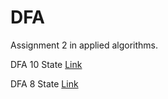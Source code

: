 # DFA
Assignment 2 in applied algorithms.

DFA 10 State [Link](https://automatonsimulator.com/#%7B%22type%22%3A%22DFA%22%2C%22dfa%22%3A%7B%22transitions%22%3A%7B%22start%22%3A%7B%220%22%3A%22s0%22%2C%221%22%3A%22s1%22%7D%2C%22s1%22%3A%7B%220%22%3A%22s1%22%2C%221%22%3A%22s2%22%7D%2C%22s2%22%3A%7B%220%22%3A%22s3%22%2C%221%22%3A%22s4%22%7D%2C%22s3%22%3A%7B%220%22%3A%22s3%22%2C%221%22%3A%22start%22%7D%2C%22s4%22%3A%7B%220%22%3A%22s5%22%2C%221%22%3A%22s5%22%7D%2C%22s5%22%3A%7B%220%22%3A%22s11%22%7D%2C%22s11%22%3A%7B%220%22%3A%22s9%22%2C%221%22%3A%22s5%22%7D%2C%22s0%22%3A%7B%220%22%3A%22s0%22%2C%221%22%3A%22s11%22%7D%2C%22s10%22%3A%7B%220%22%3A%22s11%22%2C%221%22%3A%22s0%22%7D%2C%22s9%22%3A%7B%220%22%3A%22s10%22%2C%221%22%3A%22s10%22%7D%7D%2C%22startState%22%3A%22start%22%2C%22acceptStates%22%3A%5B%22start%22%5D%7D%2C%22states%22%3A%7B%22start%22%3A%7B%22isAccept%22%3Atrue%7D%2C%22s0%22%3A%7B%22top%22%3A395%2C%22left%22%3A239%2C%22displayId%22%3A%227%22%7D%2C%22s1%22%3A%7B%22top%22%3A768%2C%22left%22%3A178%2C%22displayId%22%3A%226%22%7D%2C%22s2%22%3A%7B%22top%22%3A766%2C%22left%22%3A486%2C%22displayId%22%3A%225%22%7D%2C%22s3%22%3A%7B%22top%22%3A556%2C%22left%22%3A377%2C%22displayId%22%3A%229%22%7D%2C%22s4%22%3A%7B%22top%22%3A776%2C%22left%22%3A782%2C%22displayId%22%3A%223%22%7D%2C%22s5%22%3A%7B%22top%22%3A555%2C%22left%22%3A766%2C%22displayId%22%3A%224%22%7D%2C%22s11%22%3A%7B%22top%22%3A354%2C%22left%22%3A766%2C%22displayId%22%3A%2210%22%7D%2C%22s9%22%3A%7B%22top%22%3A76%2C%22left%22%3A656%2C%22displayId%22%3A%220%22%7D%2C%22s10%22%3A%7B%22top%22%3A204%2C%22left%22%3A281%2C%22displayId%22%3A%222%22%7D%7D%2C%22transitions%22%3A%5B%7B%22stateA%22%3A%22start%22%2C%22label%22%3A%220%22%2C%22stateB%22%3A%22s0%22%7D%2C%7B%22stateA%22%3A%22start%22%2C%22label%22%3A%221%22%2C%22stateB%22%3A%22s1%22%7D%2C%7B%22stateA%22%3A%22s1%22%2C%22label%22%3A%220%22%2C%22stateB%22%3A%22s1%22%7D%2C%7B%22stateA%22%3A%22s1%22%2C%22label%22%3A%221%22%2C%22stateB%22%3A%22s2%22%7D%2C%7B%22stateA%22%3A%22s2%22%2C%22label%22%3A%220%22%2C%22stateB%22%3A%22s3%22%7D%2C%7B%22stateA%22%3A%22s2%22%2C%22label%22%3A%221%22%2C%22stateB%22%3A%22s4%22%7D%2C%7B%22stateA%22%3A%22s3%22%2C%22label%22%3A%220%22%2C%22stateB%22%3A%22s3%22%7D%2C%7B%22stateA%22%3A%22s3%22%2C%22label%22%3A%221%22%2C%22stateB%22%3A%22start%22%7D%2C%7B%22stateA%22%3A%22s4%22%2C%22label%22%3A%220%22%2C%22stateB%22%3A%22s5%22%7D%2C%7B%22stateA%22%3A%22s4%22%2C%22label%22%3A%221%22%2C%22stateB%22%3A%22s5%22%7D%2C%7B%22stateA%22%3A%22s5%22%2C%22label%22%3A%220%22%2C%22stateB%22%3A%22s11%22%7D%2C%7B%22stateA%22%3A%22s11%22%2C%22label%22%3A%220%22%2C%22stateB%22%3A%22s9%22%7D%2C%7B%22stateA%22%3A%22s11%22%2C%22label%22%3A%221%22%2C%22stateB%22%3A%22s5%22%7D%2C%7B%22stateA%22%3A%22s0%22%2C%22label%22%3A%220%22%2C%22stateB%22%3A%22s0%22%7D%2C%7B%22stateA%22%3A%22s0%22%2C%22label%22%3A%221%22%2C%22stateB%22%3A%22s11%22%7D%2C%7B%22stateA%22%3A%22s10%22%2C%22label%22%3A%220%22%2C%22stateB%22%3A%22s11%22%7D%2C%7B%22stateA%22%3A%22s10%22%2C%22label%22%3A%221%22%2C%22stateB%22%3A%22s0%22%7D%2C%7B%22stateA%22%3A%22s9%22%2C%22label%22%3A%220%22%2C%22stateB%22%3A%22s10%22%7D%2C%7B%22stateA%22%3A%22s9%22%2C%22label%22%3A%221%22%2C%22stateB%22%3A%22s10%22%7D%5D%2C%22bulkTests%22%3A%7B%22accept%22%3A%220101010101111%22%2C%22reject%22%3A%22%22%7D%7D)

DFA 8 State [Link](https://automatonsimulator.com/#%7B%22type%22%3A%22DFA%22%2C%22dfa%22%3A%7B%22transitions%22%3A%7B%22start%22%3A%7B%220%22%3A%22s0%22%2C%221%22%3A%22s1%22%7D%2C%22s1%22%3A%7B%220%22%3A%22s1%22%2C%221%22%3A%22s2%22%7D%2C%22s2%22%3A%7B%220%22%3A%22s3%22%2C%221%22%3A%22s4%22%7D%2C%22s3%22%3A%7B%220%22%3A%22s3%22%2C%221%22%3A%22start%22%7D%2C%22s4%22%3A%7B%220%22%3A%22s5%22%2C%221%22%3A%22s5%22%7D%2C%22s5%22%3A%7B%220%22%3A%22s11%22%7D%2C%22s11%22%3A%7B%220%22%3A%22s9%22%2C%221%22%3A%22s5%22%7D%2C%22s0%22%3A%7B%220%22%3A%22s0%22%2C%221%22%3A%22s11%22%7D%2C%22s10%22%3A%7B%220%22%3A%22s11%22%2C%221%22%3A%22s0%22%7D%2C%22s9%22%3A%7B%220%22%3A%22s10%22%2C%221%22%3A%22s10%22%7D%7D%2C%22startState%22%3A%22start%22%2C%22acceptStates%22%3A%5B%22start%22%5D%7D%2C%22states%22%3A%7B%22start%22%3A%7B%22isAccept%22%3Atrue%7D%2C%22s0%22%3A%7B%22top%22%3A395%2C%22left%22%3A239%2C%22displayId%22%3A%227%22%7D%2C%22s1%22%3A%7B%22top%22%3A768%2C%22left%22%3A178%2C%22displayId%22%3A%226%22%7D%2C%22s2%22%3A%7B%22top%22%3A766%2C%22left%22%3A486%2C%22displayId%22%3A%225%22%7D%2C%22s3%22%3A%7B%22top%22%3A556%2C%22left%22%3A377%2C%22displayId%22%3A%229%22%7D%2C%22s4%22%3A%7B%22top%22%3A776%2C%22left%22%3A782%2C%22displayId%22%3A%223%22%7D%2C%22s5%22%3A%7B%22top%22%3A555%2C%22left%22%3A766%2C%22displayId%22%3A%224%22%7D%2C%22s11%22%3A%7B%22top%22%3A354%2C%22left%22%3A766%2C%22displayId%22%3A%2210%22%7D%2C%22s9%22%3A%7B%22top%22%3A76%2C%22left%22%3A656%2C%22displayId%22%3A%220%22%7D%2C%22s10%22%3A%7B%22top%22%3A204%2C%22left%22%3A281%2C%22displayId%22%3A%222%22%7D%7D%2C%22transitions%22%3A%5B%7B%22stateA%22%3A%22start%22%2C%22label%22%3A%220%22%2C%22stateB%22%3A%22s0%22%7D%2C%7B%22stateA%22%3A%22start%22%2C%22label%22%3A%221%22%2C%22stateB%22%3A%22s1%22%7D%2C%7B%22stateA%22%3A%22s1%22%2C%22label%22%3A%220%22%2C%22stateB%22%3A%22s1%22%7D%2C%7B%22stateA%22%3A%22s1%22%2C%22label%22%3A%221%22%2C%22stateB%22%3A%22s2%22%7D%2C%7B%22stateA%22%3A%22s2%22%2C%22label%22%3A%220%22%2C%22stateB%22%3A%22s3%22%7D%2C%7B%22stateA%22%3A%22s2%22%2C%22label%22%3A%221%22%2C%22stateB%22%3A%22s4%22%7D%2C%7B%22stateA%22%3A%22s3%22%2C%22label%22%3A%220%22%2C%22stateB%22%3A%22s3%22%7D%2C%7B%22stateA%22%3A%22s3%22%2C%22label%22%3A%221%22%2C%22stateB%22%3A%22start%22%7D%2C%7B%22stateA%22%3A%22s4%22%2C%22label%22%3A%220%22%2C%22stateB%22%3A%22s5%22%7D%2C%7B%22stateA%22%3A%22s4%22%2C%22label%22%3A%221%22%2C%22stateB%22%3A%22s5%22%7D%2C%7B%22stateA%22%3A%22s5%22%2C%22label%22%3A%220%22%2C%22stateB%22%3A%22s11%22%7D%2C%7B%22stateA%22%3A%22s11%22%2C%22label%22%3A%220%22%2C%22stateB%22%3A%22s9%22%7D%2C%7B%22stateA%22%3A%22s11%22%2C%22label%22%3A%221%22%2C%22stateB%22%3A%22s5%22%7D%2C%7B%22stateA%22%3A%22s0%22%2C%22label%22%3A%220%22%2C%22stateB%22%3A%22s0%22%7D%2C%7B%22stateA%22%3A%22s0%22%2C%22label%22%3A%221%22%2C%22stateB%22%3A%22s11%22%7D%2C%7B%22stateA%22%3A%22s10%22%2C%22label%22%3A%220%22%2C%22stateB%22%3A%22s11%22%7D%2C%7B%22stateA%22%3A%22s10%22%2C%22label%22%3A%221%22%2C%22stateB%22%3A%22s0%22%7D%2C%7B%22stateA%22%3A%22s9%22%2C%22label%22%3A%220%22%2C%22stateB%22%3A%22s10%22%7D%2C%7B%22stateA%22%3A%22s9%22%2C%22label%22%3A%221%22%2C%22stateB%22%3A%22s10%22%7D%5D%2C%22bulkTests%22%3A%7B%22accept%22%3A%220101010101111%22%2C%22reject%22%3A%22%22%7D%7D)
